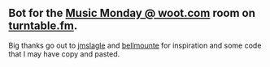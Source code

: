 Bot for the [Music Monday @ woot.com](http://turntable.fm/music_monday_wootcom) room on [turntable.fm](http://turntable.fm/).
-----------------------------------------------------------------------------------------------------------------------------

Big thanks go out to [jmslagle](https://github.com/jmslagle) and [bellmounte](https://github.com/bellmounte) for inspiration and some code that I may have copy and pasted. 
